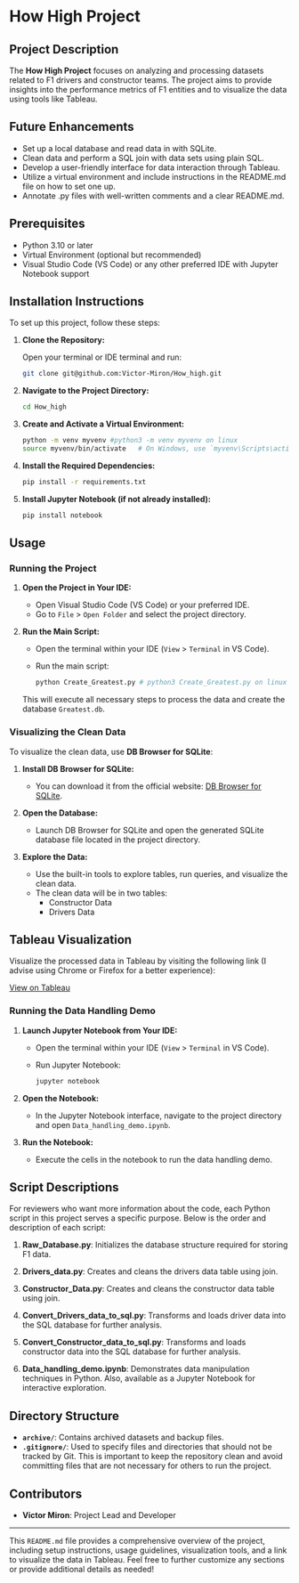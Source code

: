 # How High Project

## Project Description

The **How High Project** focuses on analyzing and processing datasets related to F1 drivers and constructor teams. The project aims to provide insights into the performance metrics of F1 entities and to visualize the data using tools like Tableau.

## Future Enhancements

- Set up a local database and read data in with SQLite.
- Clean data and perform a SQL join with data sets using plain SQL.
- Develop a user-friendly interface for data interaction through Tableau.
- Utilize a virtual environment and include instructions in the README.md  file on how to set one up.
- Annotate .py files with well-written comments and a clear README.md.


## Prerequisites

- Python 3.10 or later
- Virtual Environment (optional but recommended)
- Visual Studio Code (VS Code) or any other preferred IDE with Jupyter Notebook support

## Installation Instructions

To set up this project, follow these steps:

1. **Clone the Repository:**

   Open your terminal or IDE terminal and run:

   ```sh
   git clone git@github.com:Victor-Miron/How_high.git
   ```

2. **Navigate to the Project Directory:**

   ```sh
   cd How_high
   ```

3. **Create and Activate a Virtual Environment:**

   ```sh
   python -m venv myvenv #python3 -m venv myvenv on linux
   source myvenv/bin/activate   # On Windows, use `myvenv\Scripts\activate`
   ```

4. **Install the Required Dependencies:**

   ```sh
   pip install -r requirements.txt
   ```

5. **Install Jupyter Notebook (if not already installed):**

   ```sh
   pip install notebook
   ```

## Usage

### Running the Project

1. **Open the Project in Your IDE:**

   - Open Visual Studio Code (VS Code) or your preferred IDE.
   - Go to `File` > `Open Folder` and select the project directory.

2. **Run the Main Script:**

   - Open the terminal within your IDE (`View` > `Terminal` in VS Code).
   - Run the main script:

     ```sh
     python Create_Greatest.py # python3 Create_Greatest.py on linux
     ```

   This will execute all necessary steps to process the data and create the database `Greatest.db`.

### Visualizing the Clean Data

To visualize the clean data, use **DB Browser for SQLite**:

1. **Install DB Browser for SQLite:**
   - You can download it from the official website: [DB Browser for SQLite](https://sqlitebrowser.org/).

2. **Open the Database:**
   - Launch DB Browser for SQLite and open the generated SQLite database file located in the project directory.

3. **Explore the Data:**
   - Use the built-in tools to explore tables, run queries, and visualize the clean data.
   - The clean data will be in two tables:
     - Constructor Data
     - Drivers Data

## Tableau Visualization

Visualize the processed data in Tableau by visiting the following link (I advise using Chrome or Firefox for a better experience):

[View on Tableau](https://public.tableau.com/app/profile/victor.miron/viz/HowHigh/Story1?publish=yes)

### Running the Data Handling Demo

1. **Launch Jupyter Notebook from Your IDE:**

   - Open the terminal within your IDE (`View` > `Terminal` in VS Code).
   - Run Jupyter Notebook:

     ```sh
     jupyter notebook
     ```

2. **Open the Notebook:**

   - In the Jupyter Notebook interface, navigate to the project directory and open `Data_handling_demo.ipynb`.

3. **Run the Notebook:**

   - Execute the cells in the notebook to run the data handling demo.

## Script Descriptions

For reviewers who want more information about the code, each Python script in this project serves a specific purpose. Below is the order and description of each script:

1. **Raw_Database.py**: Initializes the database structure required for storing F1 data.

2. **Drivers_data.py**: Creates and cleans the drivers data table using join.

3. **Constructor_Data.py**: Creates and cleans the constructor data table using join.

4. **Convert_Drivers_data_to_sql.py**: Transforms and loads driver data into the SQL database for further analysis.

5. **Convert_Constructor_data_to_sql.py**: Transforms and loads constructor data into the SQL database for further analysis.

6. **Data_handling_demo.ipynb**: Demonstrates data manipulation techniques in Python. Also, available as a Jupyter Notebook for interactive exploration.

## Directory Structure

- **`archive/`**: Contains archived datasets and backup files.
- **`.gitignore/`**: Used to specify files and directories that should not be tracked by Git. This is important to keep the repository clean and avoid committing files that are not necessary for others to run the project.

## Contributors

- **Victor Miron**: Project Lead and Developer

---

This `README.md` file provides a comprehensive overview of the project, including setup instructions, usage guidelines, visualization tools, and a link to visualize the data in Tableau. Feel free to further customize any sections or provide additional details as needed!
